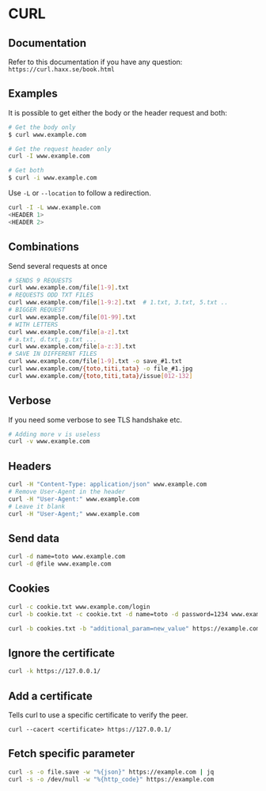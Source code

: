 # CURL

## Documentation

Refer to this documentation if you have any question:
`https://curl.haxx.se/book.html`

## Examples

It is possible to get either the body or the header request and both:
```sh
# Get the body only
$ curl www.example.com

# Get the request header only
curl -I www.example.com

# Get both
$ curl -i www.example.com
```

Use `-L` or `--location` to follow a redirection.

```sh
curl -I -L www.example.com
<HEADER 1>
<HEADER 2>
```

## Combinations

Send several requests at once
```sh
# SENDS 9 REQUESTS
curl www.example.com/file[1-9].txt
# REQUESTS ODD TXT FILES
curl www.example.com/file[1-9:2].txt  # 1.txt, 3.txt, 5.txt ..
# BIGGER REQUEST
curl www.example.com/file[01-99].txt
# WITH LETTERS
curl www.example.com/file[a-z].txt
# a.txt, d.txt, g.txt ...
curl www.example.com/file[a-z:3].txt
# SAVE IN DIFFERENT FILES
curl www.example.com/file[1-9].txt -o save_#1.txt
curl www.example.com/{toto,titi,tata} -o file_#1.jpg
curl www.example.com/{toto,titi,tata}/issue[012-132]
```

## Verbose

If you need some verbose to see TLS handshake etc.
```sh
# Adding more v is useless
curl -v www.example.com
```

## Headers

```sh
curl -H "Content-Type: application/json" www.example.com
# Remove User-Agent in the header
curl -H "User-Agent:" www.example.com
# Leave it blank
curl -H "User-Agent;" www.example.com
```

## Send data

```sh
curl -d name=toto www.example.com
curl -d @file www.example.com
```

## Cookies

```sh
curl -c cookie.txt www.example.com/login
curl -b cookie.txt -c cookie.txt -d name=toto -d password=1234 www.example.com/home

curl -b cookies.txt -b "additional_param=new_value" https://example.com/dashboard
```

## Ignore the certificate
```sh
curl -k https://127.0.0.1/
```

## Add a certificate

Tells curl to use a specific certificate to verify the peer.
```
curl --cacert <certificate> https://127.0.0.1/
```


## Fetch specific parameter
```sh
curl -s -o file.save -w "%{json}" https://example.com | jq
curl -s -o /dev/null -w "%{http_code}" https://example.com
```

